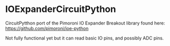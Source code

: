 # IOExpanderCircuitPython
CircuitPytthon port of the Pimoroni IO Expander Breakout library found here:
https://github.com/pimoroni/ioe-python

Not fully functional yet but it can read basic IO pins, and possibly ADC pins.

